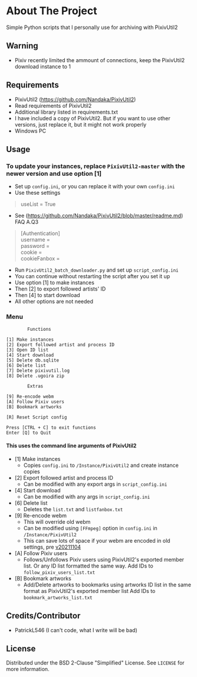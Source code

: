 # About The Project

Simple Python scripts that I personally use for archiving with PixivUtil2

## Warning

- Pixiv recently limited the ammount of connections, keep the PixivUtil2 download instance to 1

## Requirements

- PixivUtil2 (<https://github.com/Nandaka/PixivUtil2>)
- Read requirements of PixivUtil2
- Additional library listed in requirements.txt
- I have included a copy of PixivUtil2. But if you want to use other versions, just replace it, but it might not work properly
- Windows PC

## Usage

### To update your instances, replace `PixivUtil2-master` with the newer version and use option [1]

- Set up `config.ini`, or you can replace it with your own `config.ini`
- Use these settings

> useList = True

- See (<https://github.com/Nandaka/PixivUtil2/blob/master/readme.md>) FAQ A.Q3

>[Authentication]  
>username =  
>password =  
>cookie =  
>cookieFanbox =  

- Run `PixivUtil2_batch_downloader.py` and set up `script_config.ini`
- You can continue without restarting the script after you set it up
- Use option [1] to make instances
- Then [2] to export followed artists' ID
- Then [4] to start download
- All other options are not needed

### Menu

            Functions

    [1] Make instances
    [2] Export followed artist and process ID
    [3] Open ID list
    [4] Start download
    [5] Delete db.sqlite
    [6] Delete list
    [7] Delete pixivutil.log
    [8] Delete .ugoira zip

            Extras

    [9] Re-encode webm
    [A] Follow Pixiv users
    [B] Bookmark artworks

    [R] Reset Script config

    Press [CTRL + C] to exit functions
    Enter [Q] to Quit

#### This uses the command line arguments of PixivUtil2

- [1] Make instances
  - Copies `config.ini` to `/Instance/PixivUtil2` and create instance copies
- [2] Export followed artist and process ID
  - Can be modified with any export args in `script_config.ini`
- [4] Start download
  - Can be modified with any args in `script_config.ini`
- [6] Delete list
  - Deletes the `list.txt` and `listfanbox.txt`
- [9] Re-encode webm
  - This will override old webm
  - Can be modified using `[FFmpeg]` option in `config.ini` in `/Instance/PixivUtil2`
  - This can save lots of space if your webm are encoded in old settings, pre [v20211104](https://github.com/Nandaka/PixivUtil2/releases/tag/v20211104)
- [A] Follow Pixiv users
  - Follows/Unfollows Pixiv users using PixivUtil2's exported member list. Or any ID list formatted the same way. Add IDs to `follow_pixiv_users_list.txt`
- [B] Bookmark artworks
  - Add/Delete artworks to bookmarks using artworks ID list in the same format as PixivUtil2's exported member list Add IDs to `bookmark_artworks_list.txt`

## Credits/Contributor

- PatrickL546 (I can't code, what I write will be bad)

## License

Distributed under the BSD 2-Clause "Simplified" License. See `LICENSE` for more information.
